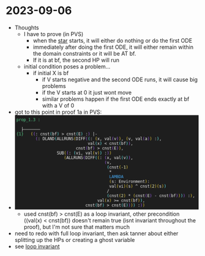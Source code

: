 # 2023-09-06

- Thoughts
  - I have to prove (in PVS)
    - when the [star](../pages/star.md) starts, it will either do nothing or do
    the first ODE
    - immediately after doing the first ODE, it will either remain within the
    domain constraints or it will be AT bf.
    - If it is at bf, the second HP will run
  - initial condition poses a problem...
    - if initial X is bf
      - if V starts negative and the second ODE runs, it will cause big problems
      - if the V starts at 0 it just wont move
      - similar problems happen if the first ODE ends exactly at bf with a V of 0
- got to this point in proof 1a in PVS:
- ![proof1a_progress](../assets/proof1a_progress.png)
  - used cnst(bf) > cnst(E) as a loop invariant, other precondition ((val(x) <
  cnst(bf)) doesn't remain true (isnt invariant throughout the proof), but I'm
  not sure that matters much
- need to redo with full loop invariant, then ask tanner about either splitting
up the HPs or creating a ghost variable
- see [loop invariant](../pages/loopinvariant.md)
